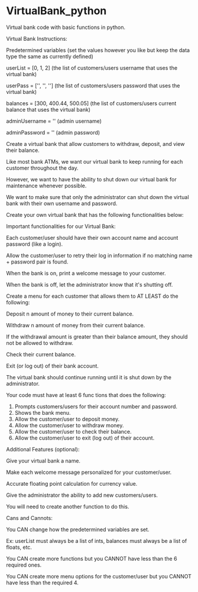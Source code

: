 # VirtualBank_python
Virtual bank code with basic functions in python.

Virtual Bank Instructions: 

Predetermined variables (set the values however you like but keep the data type the same as currently defined)

userList = [0, 1, 2]                 (the list of customers/users username that uses the virtual bank)

userPass = ['', '', '']              (the list of customers/users password that uses the virtual bank)

balances = [300, 400.44, 500.05]     (the list of customers/users current balance that uses the virtual bank)

adminUsername = ''                   (admin username)

adminPassword = ''                   (admin password)

Create a virtual bank that allow customers to withdraw, deposit, and view their balance.

Like most bank ATMs, we want our virtual bank to keep running for each customer throughout the day.

However, we want to have the ability to shut down our virtual bank for maintenance whenever possible.

We want to make sure that only the administrator can shut down the virtual bank with their own username and password.

Create your own virtual bank that has the following functionalities below:

Important functionalities for our Virtual Bank:

Each customer/user should have their own account name and account password (like a login).

Allow the customer/user to retry their log in information if no matching name + password pair is found.

When the bank is on, print a welcome message to your customer.

When the bank is off, let the administrator know that it's shutting off.

Create a menu for each customer that allows them to AT LEAST do the following:

Deposit n amount of money to their current balance.

Withdraw n amount of money from their current balance.

If the withdrawal amount is greater than their balance amount, they should not be allowed to withdraw.

Check their current balance.

Exit (or log out) of their bank account.

The virtual bank should continue running until it is shut down by the administrator.

Your code must have at least 6 func tions that does the following:

1. Prompts customers/users for their account number and password.
2. Shows the bank menu.
3. Allow the customer/user to deposit money.
4. Allow the customer/user to withdraw money.
5. Allow the customer/user to check their balance.
6. Allow the customer/user to exit (log out) of their account.

Additional Features (optional):

Give your virtual bank a name.

Make each welcome message personalized for your customer/user.

Accurate floating point calculation for currency value.

Give the administrator the ability to add new customers/users.

You will need to create another function to do this.

Cans and Cannots:

You CAN change how the predetermined variables are set.

Ex: userList must always be a list of ints, balances must always be a list of floats, etc.

You CAN create more functions but you CANNOT have less than the 6 required ones.

You CAN create more menu options for the customer/user but you CANNOT have less than the required 4.
